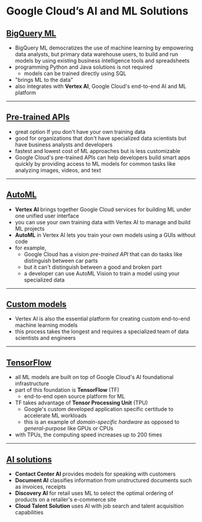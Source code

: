 # Google Cloud’s AI and ML Solutions

## [BigQuery ML](https://www.youtube.com/watch?v=t8_HQhNxjoI)

- BigQuery ML democratizes the use of machine learning by empowering data analysts, but primary data warehouse users, to build and run models by using existing business intelligence tools and spreadsheets
- programming Python and Java solutions is not required
  - models can be trained directly using SQL
- "brings ML to the data"
- also integrates with **Vertex AI**, Google Cloud's end-to-end AI and ML platform

---

## [Pre-trained APIs](https://www.youtube.com/watch?v=UyW2jEF3Cmo)

- great option If you don't have your own training data
- good for organizations that don't have specialized data scientists but have business analysts and developers
- fastest and lowest cost of ML approaches but is less customizable 
- Google Cloud's pre-trained APIs can help developers build smart apps quickly by providing access to ML models for common tasks like analyzing images, videos, and text

---

## [AutoML](https://www.youtube.com/watch?v=w_oUAw19XV8)

- **Vertex AI** brings together Google Cloud services for building ML under one unified user interface
- you can use your own training data with Vertex AI to manage and build ML projects
- **AutoML** in Vertex AI lets you train your own models using a GUIs without code
- for example, 
  - Google Cloud has a vision *pre-trained API* that can do tasks like distinguish between car parts
  - but it can't distinguish between a good and broken part
  - a developer can use AutoML Vision to train a model using your specialized data

----

## [Custom models](https://www.youtube.com/watch?v=NBdOD-HErSE)

- Vertex AI is also the essential platform for creating custom end-to-end machine learning models
- this process takes the longest and requires a specialized team of data scientists and engineers

----

## [TensorFlow](https://www.youtube.com/watch?v=iRlV9yk9a-8)

- all ML models are built on top of Google Cloud's AI foundational infrastructure
- part of this foundation is **TensorFlow** (TF)
  - end-to-end open source platform for ML
- TF takes advantage of **Tensor Processing Unit** (TPU)
  - Google's custom developed application specific certitude to accelerate ML workloads
  - this is an example of *domain-specific hardware* as opposed to *general-purpose* like GPUs or CPUs
- with TPUs, the computing speed increases up to 200 times

-----

## [AI solutions](https://www.youtube.com/watch?v=f5jKLfpaDqA)

- **Contact Center AI** provides models for speaking with customers 
- **Document AI** classifies information from unstructured documents such as invoices, receipts
- **Discovery AI** for retail uses ML to select the optimal ordering of products on a retailer's e-commerce site
- **Cloud Talent Solution** uses AI with job search and talent acquisition capabilities


